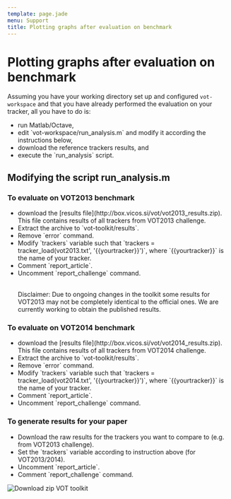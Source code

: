 ```yaml
---
template: page.jade
menu: Support
title: Plotting graphs after evaluation on benchmark
---
```


# Plotting graphs after evaluation on benchmark

Assuming you have your working directory set up and configured `vot-workspace` and that you have already performed the evaluation on your tracker, all you have to do is:

<ul>
<li> run Matlab/Octave, </li>

<li> edit `vot-workspace/run_analysis.m` and modify it according the instructions below, </li>

<li> download the reference trackers results, and </li>

<li> execute the `run_analysis` script.</li>

</ul>


## Modifying the script run_analysis.m 

<div class="row">
<div class="col-lg-6 col-sm-12">
<a class="buttonevaluation2013 text-primary">
<h3>To evaluate on VOT2013 benchmark</h3>
</a>

<ul>
<li> download the [results file](http://box.vicos.si/vot/vot2013_results.zip). This file contains results
of all trackers from VOT2013 challenge. </li>

<li> Extract the archive to `vot-toolkit/results`. </li>

<li> Remove `error` command. </li>

<li> Modify `trackers` variable such that
`trackers = tracker_load(vot2013.txt', '{{yourtracker}}')`, where `{{yourtracker}}` is the name of your tracker. </li>

<li> Comment `report_article`. </li>

<li> Uncomment `report_challenge` command. </li>

<br>

Disclaimer: Due to ongoing changes in the toolkit some results for VOT2013 may not be completely identical to the 
official ones. We are currently working to obtain the published results.

</div>


<div class="col-lg-6 col-sm-12">
<a class="buttonevaluation2014 text-primary">
<h3>To evaluate on VOT2014 benchmark</h3>
</a>

<ul>
<li> download the [results file](http://box.vicos.si/vot/vot2014_results.zip). This file contains results
of all trackers from VOT2014 challenge. </li>

<li> Extract the archive to `vot-toolkit/results`. </li>

<li> Remove `error` command. </li>

<li> Modify `trackers` variable such that
`trackers = tracker_load(vot2014.txt', '{{yourtracker}}')`, where `{{yourtracker}}` is the name of your 
tracker. </li>

<li> Comment `report_article`. </li>

<li> Uncomment `report_challenge` command. </li>

</ul>

</div>


<div class="col-lg-6 col-sm-12">
<a class="buttonevaluationpaper text-primary">
<h3>To generate results for your paper</h3>
</a>
 
<ul>
<li> Download the raw results for the trackers you want to compare to (e.g. from VOT2013 challenge). </li>

<li> Set the `trackers` variable according to instruction above (for VOT2013/2014). </li>

<li> Uncomment `report_article`. </li>

<li> Comment `report_challenge` command. </li>

</ul>

</div>



</div>


<div class="screenshot"><img src="/howto/img/analysis/11.png" alt="Download zip VOT toolkit"/></div>

